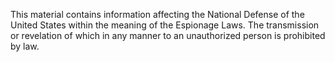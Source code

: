 This material contains information affecting the National Defense of the United States within the meaning of the Espionage Laws. The transmission or revelation of which in any manner to an unauthorized person is prohibited by law.